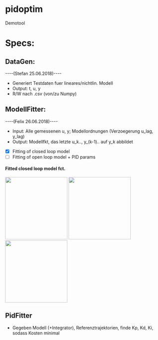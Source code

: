 # pidoptim

Demotool

# Specs:

## DataGen:
----(Stefan 25.06.2018)----
- Generiert Testdaten fuer lineares/nichtlin. Modell
- Output: t, u, y
- R/W nach .csv (von/zu Numpy)

## ModellFitter:
----(Felix 26.06.2018)----
- Input: Alle gemessenen u, y; Modellordnungen (Verzoegerung u_lag, y_lag)
- Output: Modellfkt, das letzte u_k.., y_(k-1).. auf y_k abbildet
- [x] Fitting of closed loop model
- [ ] Fitting of open loop model + PID params

#### Fitted closed loop model fct.
<img src="https://devfiles.syno-iq.de/s/iArmqping92Txds/preview" width="200px"/> <img src="https://devfiles.syno-iq.de/s/SY4nYNMXiFX4kme/preview" width="200px"/> <img src="https://devfiles.syno-iq.de/s/ZGdmWAgkQRjXRip/preview" width="200px"/>

## PidFitter

- Gegeben Modell (+Integrator), Referenztrajektorien, finde Kp, Kd, Ki, sodass Kosten minimal

